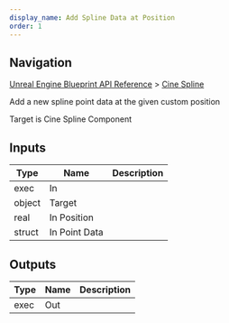 ```yaml
---
display_name: Add Spline Data at Position
order: 1
---
```

## Navigation

[Unreal Engine Blueprint API Reference](https://dev.epicgames.com/documentation/en-us/unreal-engine/BlueprintAPI) > [Cine Spline](https://dev.epicgames.com/documentation/en-us/unreal-engine/BlueprintAPI/CineSpline)

Add a new spline point data at the given custom position

Target is Cine Spline Component

## Inputs

| Type | Name | Description |
| --- | --- | --- |
| exec | In |  |
| object | Target |  |
| real | In Position |  |
| struct | In Point Data |  |

## Outputs

| Type | Name | Description |
| --- | --- | --- |
| exec | Out |  |
